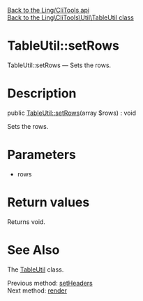 [Back to the Ling/CliTools api](https://github.com/lingtalfi/CliTools/blob/master/doc/api/Ling/CliTools.md)<br>
[Back to the Ling\CliTools\Util\TableUtil class](https://github.com/lingtalfi/CliTools/blob/master/doc/api/Ling/CliTools/Util/TableUtil.md)


TableUtil::setRows
================



TableUtil::setRows — Sets the rows.




Description
================


public [TableUtil::setRows](https://github.com/lingtalfi/CliTools/blob/master/doc/api/Ling/CliTools/Util/TableUtil/setRows.md)(array $rows) : void




Sets the rows.




Parameters
================


- rows

    


Return values
================

Returns void.








See Also
================

The [TableUtil](https://github.com/lingtalfi/CliTools/blob/master/doc/api/Ling/CliTools/Util/TableUtil.md) class.

Previous method: [setHeaders](https://github.com/lingtalfi/CliTools/blob/master/doc/api/Ling/CliTools/Util/TableUtil/setHeaders.md)<br>Next method: [render](https://github.com/lingtalfi/CliTools/blob/master/doc/api/Ling/CliTools/Util/TableUtil/render.md)<br>

